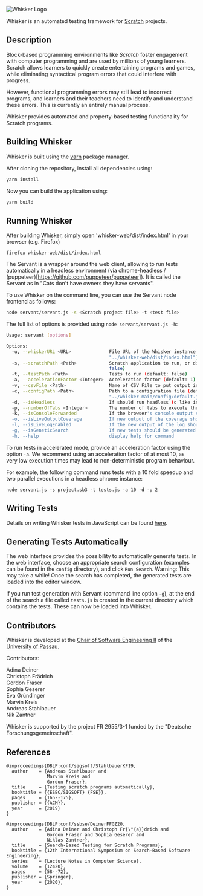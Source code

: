 ![Whisker Logo](https://raw.githubusercontent.com/se2p/whisker-main/master/logos/whisker-text-logo.jpg)

Whisker is an automated testing framework for [Scratch](https://scratch.mit.edu/) projects.



## Description

Block-based programming environments like *Scratch* foster engagement
with computer programming and are used by millions of young learners.
Scratch allows learners to quickly create entertaining programs and
games, while eliminating syntactical program errors that could
interfere with progress.

However, functional programming errors may still lead to incorrect
programs, and learners and their teachers need to identify and
understand these errors. This is currently an entirely manual process.

Whisker provides automated and property-based testing functionality for Scratch programs.


## Building Whisker

Whisker is built using the [yarn](https://yarnpkg.com/) package manager.

After cloning the repository, install all dependencies using:

```bash
yarn install
```

Now you can build the application using:
```bash
yarn build
```

## Running Whisker

After building Whisker, simply open 'whisker-web/dist/index.html' in your browser (e.g. Firefox)

```
firefox whisker-web/dist/index.html
```

The Servant is a wrapper around the web client, allowing to run tests automatically in a headless environment (via chrome-headless / (puppeteer)[https://github.com/puppeteer/puppeteer]). It is called the Servant as in "Cats don't have owners they have servants".

To use Whisker on the command line, you can use the Servant node frontend as follows:

```bash
node servant/servant.js -s <Scratch project file> -t <test file>
```

The full list of options is provided using `node servant/servant.js -h`:

```bash
Usage: servant [options]

Options:
  -u, --whiskerURL <URL>              File URL of the Whisker instance to run the tests (default:
                                      "../whisker-web/dist/index.html")
  -s, --scratchPath <Path>            Scratch application to run, or directory containing results (default:
                                      false)
  -t, --testPath <Path>               Tests to run (default: false)
  -a, --accelerationFactor <Integer>  Acceleration factor (default: 1)
  -v, --csvFile <Path>                Name of CSV File to put output into (default: false)
  -c, --configPath <Path>             Path to a configuration file (default:
                                      "../whisker-main/config/default.json")
  -d, --isHeadless                    If should run headless (d like in decapitated)
  -p, --numberOfTabs <Integer>        The number of tabs to execute the tests in (default: 1)
  -k, --isConsoleForwarded            If the browser's console output should be forwarded (default: false)
  -o, --isLiveOutputCoverage          If new output of the coverage should be printed regularly (default: false)
  -l, --isLiveLogEnabled              If the new output of the log should be printed regularly (default: false)
  -g, --isGeneticSearch               If new tests should be generated via genetic search (default: false)
  -h, --help                          display help for command
```

To run tests in accelerated mode, provide an acceleration factor using the option `-a`. We recommend using an acceleration factor of at most 10, as very low execution times may lead to non-deterministic program behaviour.

For example, the following command runs tests with a 10 fold speedup and two parallel executions in a headless chrome instance:

```
node servant.js -s project.sb3 -t tests.js -a 10 -d -p 2
```



## Writing Tests

Details on writing Whisker tests in JavaScript can be found
[here](HOWTO.md).

## Generating Tests Automatically

The web interface provides the possibility to automatically generate tests. In the web interface, choose an appropriate search configuration (examples can be found in the `config` directory), and click `Run Search`. Warning: This may take a while! Once the search has completed, the generated tests are loaded into the editor window.

If you run test generation with Servant (command line option `-g`), at the end of the search a file called `tests.js`
is created in the current directory which contains the tests. These can now be loaded into Whisker.

## Contributors

Whisker is developed at the
[Chair of Software Engineering II](https://www.fim.uni-passau.de/lehrstuhl-fuer-software-engineering-ii/)
of  the [University of Passau](https://www.uni-passau.de).

Contributors:

Adina Deiner\
Christoph Frädrich\
Gordon Fraser\
Sophia Geserer\
Eva Gründinger\
Marvin Kreis\
Andreas Stahlbauer\
Nik Zantner


Whisker is supported by the project FR 2955/3-1 funded by the
"Deutsche Forschungsgemeinschaft".

## References

```
@inproceedings{DBLP:conf/sigsoft/StahlbauerKF19,
  author    = {Andreas Stahlbauer and
               Marvin Kreis and
               Gordon Fraser},
  title     = {Testing scratch programs automatically},
  booktitle = {{ESEC/SIGSOFT} {FSE}},
  pages     = {165--175},
  publisher = {{ACM}},
  year      = {2019}
}
```

```
@inproceedings{DBLP:conf/ssbse/DeinerFFGZ20,
  author    = {Adina Deiner and Christoph Fr{\"{a}}drich and
               Gordon Fraser and Sophia Geserer and
               Niklas Zantner},
  title     = {Search-Based Testing for Scratch Programs},
  booktitle = {12th International Symposium on Search-Based Software Engineering},
  series    = {Lecture Notes in Computer Science},
  volume    = {12420},
  pages     = {58--72},
  publisher = {Springer},
  year      = {2020},
}
```
